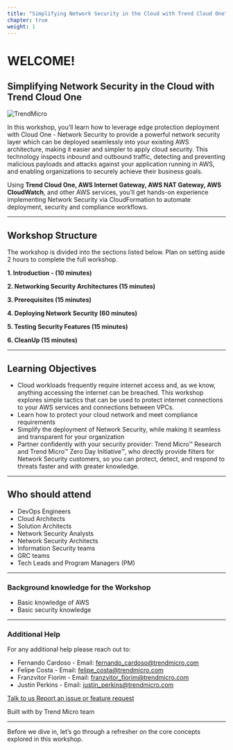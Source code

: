 ```yaml
---
title: "Simplifying Network Security in the Cloud with Trend Cloud One"
chapter: true
weight: 1
---
```


# WELCOME!

## Simplifying Network Security in the Cloud with Trend Cloud One
![TrendMicro](/images/tm/logo.png)

In this workshop, you’ll learn how to leverage edge protection deployment with Cloud One - Network Security to provide a powerful network security layer which can be deployed seamlessly into your existing AWS architecture, making it easier and simpler to apply cloud security. This technology inspects inbound and outbound traffic, detecting and preventing malicious payloads and attacks against your application running in AWS, and enabling organizations to securely achieve their business goals.

Using **Trend Cloud One, AWS Internet Gateway, AWS NAT Gateway, AWS CloudWatch**, and other AWS services, you’ll get hands-on experience implementing Network Security via CloudFormation to automate deployment, security and compliance workflows. 

--------

## Workshop Structure

The workshop is divided into the sections listed below. Plan on setting aside 2 hours to complete the full workshop.

<span style="color: #4e3eb1;"><i class='fas fa-check fa-xs'></i></span> <b> 1. Introduction - (10 minutes)</b> 

<span style="color: #4e3eb1;"><i class='fas fa-check fa-xs'></i></span> <b> 2. Networking Security Architectures (15 minutes)</b> 

<span style="color: #4e3eb1;"><i class='fas fa-check fa-xs'></i></span> <b> 3. Prerequisites (15 minutes)</b>

<span style="color: #4e3eb1;"><i class='fas fa-check fa-xs'></i></span> <b> 4. Deploying Network Security (60 minutes)</b>

<span style="color: #4e3eb1;"><i class='fas fa-check fa-xs'></i></span> <b> 5. Testing Security Features (15 minutes)</b>

<span style="color: #4e3eb1;"><i class='fas fa-check fa-xs'></i></span> <b> 6. CleanUp (15 minutes)</b>

--------

## Learning Objectives
- Cloud workloads frequently require internet access and, as we know, anything accessing the internet can be breached. This workshop explores simple tactics that can be used to protect internet connections to your AWS services and connections between VPCs.
- Learn how to protect your cloud network and meet compliance requirements
- Simplify the deployment of Network Security, while making it seamless and transparent for your organization
- Partner confidently with your security provider: Trend Micro™ Research and Trend Micro™ Zero Day Initiative™, who directly provide filters for Network Security customers, so you can protect, detect, and respond to threats faster and with greater knowledge.


--------

## Who should attend
- DevOps Engineers
- Cloud Architects
- Solution Architects
- Network Security Analysts
- Network Security Architects
- Information Security teams
- GRC teams
- Tech Leads and Program Managers (PM)

--------

### **Background knowledge for the Workshop**
- Basic knowledge of AWS
- Basic security knowledge

--------

### **Additional Help**
For any additional help please reach out to: 

- Fernando Cardoso - Email: fernando_cardoso@trendmicro.com
- Felipe Costa - Email: felipe_costa@trendmicro.com
- Franzvitor Fiorim - Email: franzvitor_fiorim@trendmicro.com
- Justin Perkins - Email: justin_perkins@trendmicro.com

<p>
<a  href="mailto:fernando_cardoso@trendmicro.com;felipe_costa@trendmicro.com;franzvitor_fiorim@trendmicro.com;justin_perkins@trendmicro.com?subject=Simplifying Network Security in the Cloud with Trend Micro - Cloud One"  target="_blank" rel="noopener noreferrer"  class="btn btn-default">  
  Talk to us
  <i class="fas fa-paper-plane"></i>
</a>

<a  href="https://github.com/aws-samples/aws-modernization-with-cloud-one-network-security/issues/new" target="_blank" rel="noopener noreferrer"  class="btn btn-default">  
  <i class="fas fa-bug"></i>
  Report an issue or feature request
</a>
</p>
</li>
</ul>
<p>Built with <i class="far fa-heart" style="color: red;"></i> by Trend Micro team</p>

--------

Before we dive in, let’s go through a refresher on the core concepts explored in this workshop.
